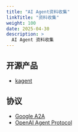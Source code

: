```yaml
---
title: "AI Agent资料收集"
linkTitle: "资料收集"
weight: 100
date: 2025-04-30
description: >
  AI Agent 资料收集
---
```


## 开源产品

- [kagent](https://kagent.dev/docs/introduction/what-is-kagent)

## 协议

- [Google A2A](https://google.github.io/A2A/#/)
- [OpenAI Agent Protocol](https://github.com/openai/agent-protocol)